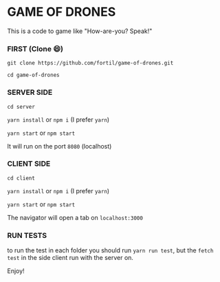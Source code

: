 # GAME OF DRONES
This is a code to game like "How-are-you? Speak!"

### FIRST (Clone :smile:)
`git clone https://github.com/fortil/game-of-drones.git`

`cd game-of-drones`

### SERVER SIDE
`cd server`

`yarn install` or `npm i` (I prefer `yarn`)

`yarn start` or `npm start`

It will run on the port `8080` (localhost)

### CLIENT SIDE

`cd client`

`yarn install` or `npm i` (I prefer `yarn`)

`yarn start` or `npm start`

The navigator will open a tab on `localhost:3000`

### RUN TESTS

to run the test in each folder you should run `yarn run test`, but the `fetch test` in the side client run with the server on.


Enjoy!
